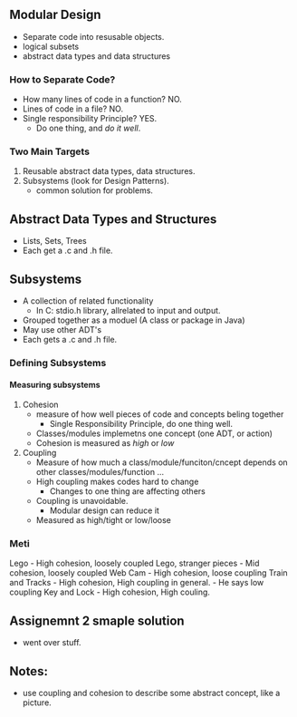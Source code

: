 ## Modular Design
- Separate code into resusable objects.
- logical subsets
- abstract data types and data structures

### How to Separate Code?
- How many lines of code in a function?  NO.
- Lines of code in a file?  NO.
- Single responsibility Principle?  YES.
    - Do one thing, and *do it well*.

### Two Main Targets
1. Reusable abstract data types, data structures.
2. Subsystems (look for Design Patterns). 
    - common solution for problems.

## Abstract Data Types and Structures
- Lists, Sets, Trees
- Each get a .c and .h file.

## Subsystems
- A collection of related functionality
    - In C: stdio.h library, allrelated to input and output.
- Grouped together as a moduel (A class or package in Java)
- May use other ADT's
- Each gets a .c and .h file.

### Defining Subsystems

#### Measuring subsystems
1. Cohesion
    - measure of how well pieces of code and concepts beling together
        - Single Responsibility Principle, do one thing well.
    - Classes/modules implemetns one concept (one ADT, or action)
    - Cohesion is measured as *high* or *low*
2. Coupling
    - Measure of how much a class/module/funciton/cncept depends on other classes/modules/function ...
    - High coupling makes codes hard to change
        - Changes to one thing are affecting others
    - Coupling is unavoidable.
        - Modular design can reduce it
    - Measured as high/tight or low/loose

### Meti
Lego - High cohesion, loosely coupled 
Lego, stranger pieces - Mid cohesion, loosely coupled
Web Cam - High cohesion, loose coupling
Train and Tracks - High cohesion, High coupling in general.  - He says low coupling
Key and Lock - High cohesion, High couling.

## Assignemnt 2 smaple solution
- went over stuff.

## Notes:
- use coupling and cohesion to describe some abstract concept, like a picture.

